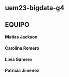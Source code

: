 ## uem23-bigdata-g4
## EQUIPO
#### Matias Jackson
#### Carolina Romero
#### Livia Gamero
#### Patricia Jiménez

